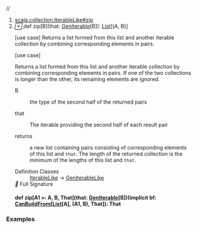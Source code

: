 //
<ol>
<li><a href="https://www.scala-lang.org/api/2.12.3/scala/collection/immutable/List.html#zip[B](that:scala.collection.GenIterable[B]):List[(A,B)]">scala.collection.IterableLike#zip</a></li>
<li name="scala.collection.IterableLike#zip" visbl="pub" class="indented0 " data-isabs="false" fullcomment="yes" group="Ungrouped"> <a id="zip[B](that:scala.collection.GenIterable[B]):List[(A,B)]"></a><a id="zip[B](GenIterable[B]):List[(A,B)]"></a> <span class="permalink"> <a href="../../../scala/collection/immutable/List.html#zip[B](that:scala.collection.GenIterable[B]):List[(A,B)]" title="Permalink"> <i class="material-icons"></i> </a> </span> <span class="modifier_kind"> <span class="modifier"></span> <span class="kind">def</span> </span> <span class="symbol"> <span class="name">zip</span><span class="tparams">[<span name="B">B</span>]</span><span class="params">(<span name="that">that: <a href="../GenIterable.html" class="extype" name="scala.collection.GenIterable">GenIterable</a>[<span class="extype" name="scala.collection.IterableLike.zip.B">B</span>]</span>)</span><span class="result">: <a href="" class="extype" name="scala.collection.immutable.List">List</a>[(<span class="extype" name="scala.collection.GenIterableLike.A">A</span>, <span class="extype" name="scala.collection.IterableLike.zip.B">B</span>)]</span> </span> <p class="shortcomment cmt">[use case] Returns a list formed from this list and another iterable collection by combining corresponding elements in pairs.</p>
 <div class="fullcomment">
  [use case] 
  <div class="comment cmt">
   <p> Returns a list formed from this list and another iterable collection by combining corresponding elements in pairs. If one of the two collections is longer than the other, its remaining elements are ignored.</p>
  </div>
  <dl class="paramcmts block">
   <dt class="tparam">
    B
   </dt>
   <dd class="cmt">
    <p>the type of the second half of the returned pairs</p>
   </dd>
   <dt class="param">
    that
   </dt>
   <dd class="cmt">
    <p>The iterable providing the second half of each result pair</p>
   </dd>
   <dt>
    returns
   </dt>
   <dd class="cmt">
    <p>a new list containing pairs consisting of corresponding elements of this list and <code>that</code>. The length of the returned collection is the minimum of the lengths of this list and <code>that</code>.</p>
   </dd>
  </dl>
  <dl class="attributes block"> 
   <dt>
    Definition Classes
   </dt>
   <dd>
    <a href="../IterableLike.html" class="extype" name="scala.collection.IterableLike">IterableLike</a> → 
    <a href="../GenIterableLike.html" class="extype" name="scala.collection.GenIterableLike">GenIterableLike</a>
   </dd>
   <div class="full-signature-block toggleContainer"> 
    <span class="toggle"> <i class="material-icons"></i> Full Signature </span> 
    <div class="hiddenContent full-signature-usecase">
     <h4 id="signature" class="signature"> <span class="modifier_kind"> <span class="modifier"></span> <span class="kind">def</span> </span> <span class="symbol"> <span class="name">zip</span><span class="tparams">[<span name="A1">A1 &gt;: <span class="extype" name="scala.collection.immutable.List.A">A</span></span>, <span name="B">B</span>, <span name="That">That</span>]</span><span class="params">(<span name="that">that: <a href="../GenIterable.html" class="extype" name="scala.collection.GenIterable">GenIterable</a>[<span class="extype" name="scala.collection.IterableLike.zip.B">B</span>]</span>)</span><span class="params">(<span class="implicit">implicit </span><span name="bf">bf: <a href="../generic/CanBuildFrom.html" class="extype" name="scala.collection.generic.CanBuildFrom">CanBuildFrom</a>[<a href="" class="extype" name="scala.collection.immutable.List">List</a>[<span class="extype" name="scala.collection.immutable.List.A">A</span>], (<span class="extype" name="scala.collection.IterableLike.zip.A1">A1</span>, <span class="extype" name="scala.collection.IterableLike.zip.B">B</span>), <span class="extype" name="scala.collection.IterableLike.zip.That">That</span>]</span>)</span><span class="result">: <span class="extype" name="scala.collection.IterableLike.zip.That">That</span></span> </span> </h4>
    </div> 
   </div>
  </dl>
 </div> </li>
        </ol>


### Examples




























